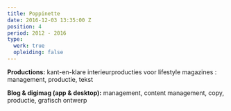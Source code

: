 ```yaml
---
title: Poppinette
date: 2016-12-03 13:35:00 Z
position: 4
period: 2012 - 2016
type:
  werk: true
  opleiding: false
---
```


**Productions:** kant-en-klare interieurproducties voor lifestyle magazines : management, productie, tekst

**Blog & digimag (app & desktop):** management, content management, copy, productie, grafisch ontwerp